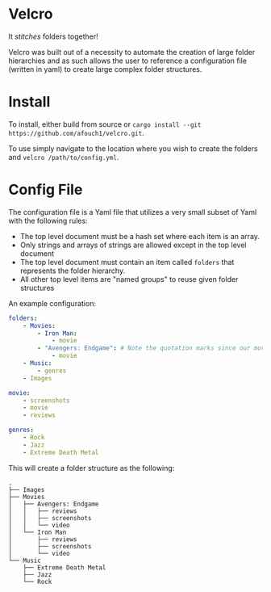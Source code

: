 # Velcro

It *stitches* folders together!

Velcro was built out of a necessity to automate the creation
of large folder hierarchies and as such allows the user to reference
a configuration file (written in yaml) to create large complex
folder structures. 

# Install

To install, either build from source or `cargo install --git https://github.com/afouch1/velcro.git`. 

To use simply navigate to the location where you wish to create the folders
and `velcro /path/to/config.yml`. 

# Config File

The configuration file is a Yaml file that utilizes a very small subset of Yaml
with the following rules:

 - The top level document must be a hash set where each item is an array.
 - Only strings and arrays of strings are allowed except in the top level document
 - The top level document must contain an item called `folders` that represents the folder hierarchy.
 - All other top level items are "named groups" to reuse given folder structures

An example configuration:

```yaml
folders: 
    - Movies:
        - Iron Man:
            - movie
        - "Avengers: Endgame": # Note the quotation marks since our movie contains a colon
            - movie
    - Music:
        - genres
    - Images

movie:
    - screenshots
    - movie
    - reviews

genres:
    - Rock
    - Jazz
    - Extreme Death Metal
```

This will create a folder structure as the following:

```
.
├── Images
├── Movies
│   ├── Avengers: Endgame
│   │   ├── reviews
│   │   ├── screenshots
│   │   └── video
│   └── Iron Man
│       ├── reviews
│       ├── screenshots
│       └── video
└── Music
    ├── Extreme Death Metal
    ├── Jazz
    └── Rock
```